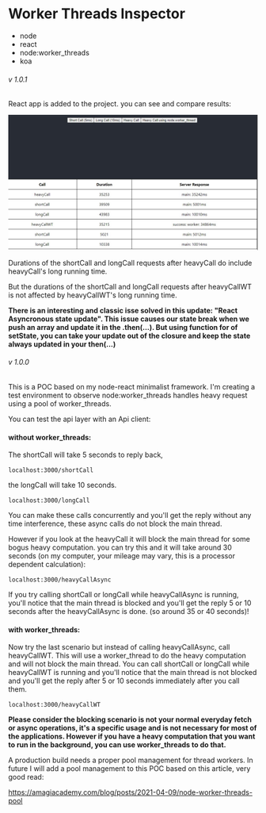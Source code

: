 # Worker Threads Inspector
* node
* react 
* node:worker_threads
* koa

###### v 1.0.1

React app is added to the project. you can see and compare results:

![Test result screenshot - client](https://github.com/babak2000ir/node-worker-threads/blob/main/Screenshot%202023-08-13%20170140.jpg?raw=true)

Durations of the shortCall and longCall requests after heavyCall do include heavyCall's long running time.

But the durations of the shortCall and longCall requests after heavyCallWT is not affected by heavyCallWT's long running time.

**There is an interesting and classic isse solved in this update: "React Asyncronous state update". This issue causes our state break when we push an array and update it in the .then(...). But using function for of setState, you can take your update out of the closure and keep the state always updated in your then(...)**

###### v 1.0.0

This is a POC based on my node-react minimalist framework. I'm creating a test environment to observe node:worker_threads handles heavy request using a pool of worker_threads. 

You can test the api layer with an Api client:

#### **without worker_threads:**
The shortCall will take 5 seconds to reply back, 
```
localhost:3000/shortCall
```

the longCall will take 10 seconds. 
```
localhost:3000/longCall
```
You can make these calls concurrently and you'll get the reply without any time interference, these async calls do not block the main thread.

However if you look at the heavyCall it will block the main thread for some bogus heavy computation. you can try this and it will take around 30 seconds (on my computer, your mileage may vary, this is a processor dependent calculation):
```
localhost:3000/heavyCallAsync
```
If you try calling shortCall or longCall while heavyCallAsync is running, you'll notice that the main thread is blocked and you'll get the reply 5 or 10 seconds after the heavyCallAsync is done. (so around 35 or 40 seconds)!


#### **with worker_threads:**
Now try the last scenario but instead of calling heavyCallAsync, call heavyCallWT. This will use a worker_thread to do the heavy computation and will not block the main thread. You can call shortCall or longCall while heavyCallWT is running and you'll notice that the main thread is not blocked and you'll get the reply after 5 or 10 seconds immediately after you call them.
```
localhost:3000/heavyCallWT
```

**Please consider the blocking scenario is not your normal everyday fetch or async operations, it's a specific usage and is not necessary for most of the applications. However if you have a heavy computation that you want to run in the background, you can use worker_threads to do that.**

A production build needs a proper pool management for thread workers. In future I will add a pool management to this POC based on this article, very good read:

https://amagiacademy.com/blog/posts/2021-04-09/node-worker-threads-pool
